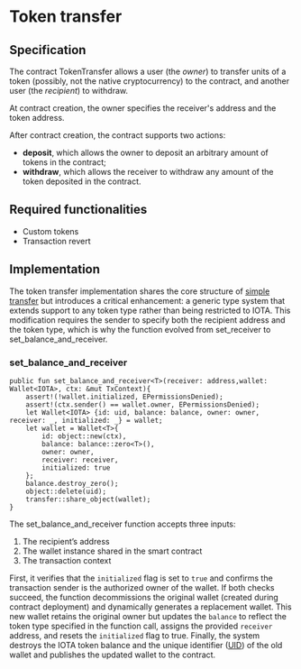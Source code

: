 # Token transfer

## Specification 

The contract TokenTransfer allows a user (the *owner*)
to transfer units of a token (possibly, not the native cryptocurrency) to the contract, 
and another user (the *recipient*) to withdraw.

At contract creation, the owner specifies the receiver's address and the token address.

After contract creation, the contract supports two actions:
- **deposit**, which allows the owner to deposit an arbitrary amount of tokens
in the contract;
- **withdraw**, which allows the receiver to withdraw 
any amount of the token deposited in the contract.

## Required functionalities
- Custom tokens
- Transaction revert
  
## Implementation

The token transfer implementation shares the core structure of [simple transfer](https://github.com/broninx/rsc_iota_imp/tree/main/contracts/simple_transfer) but introduces a critical enhancement: a generic type system that extends support to any token type rather than being restricted to IOTA. This modification requires the sender to specify both the recipient address and the token type, which is why the function evolved from set_receiver to set_balance_and_receiver.

### set_balance_and_receiver

```move
public fun set_balance_and_receiver<T>(receiver: address,wallet: Wallet<IOTA>, ctx: &mut TxContext){
    assert!(!wallet.initialized, EPermissionsDenied);
    assert!(ctx.sender() == wallet.owner, EPermissionsDenied);
    let Wallet<IOTA> {id: uid, balance: balance, owner: owner, receiver: _, initialized: _} = wallet; 
    let wallet = Wallet<T>{
        id: object::new(ctx),
        balance: balance::zero<T>(),
        owner: owner,
        receiver: receiver,
        initialized: true
    };
    balance.destroy_zero();
    object::delete(uid);
    transfer::share_object(wallet);
}
```

The set_balance_and_receiver function accepts three inputs:
1. The recipient’s address
2. The wallet instance shared in the smart contract
3. The transaction context

First, it verifies that the `initialized` flag is set to `true` and confirms the transaction sender is the authorized owner of the wallet. If both checks succeed, the function decommissions the original wallet (created during contract deployment) and dynamically generates a replacement wallet. This new wallet retains the original owner but updates the `balance` to reflect the token type specified in the function call, assigns the provided `receiver` address, and resets the `initialized` flag to true. Finally, the system destroys the IOTA token balance and the unique identifier ([UID](https://docs.iota.org/developer/iota-101/objects/uid-id)) of the old wallet and publishes the updated wallet to the contract.
